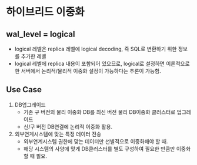 # 하이브리드 이중화

## wal_level = logical
- logical 레벨은 replica 레벨에 logical decoding, 즉 SQL로 변환하기 위한 정보를 추가한 레벨
- logical 레벨에 replica 내용이 포함되어 있으므로, logical로 설정하면 이론적으로 한 서버에서 논리적/물리적 이중화 설정이 가능하다는 추론이 가능함.

## Use Case
1. DB업그레이드
   - 기존 구 버전의 물리 이중화 DB를 최신 버전 물리 DB이중화 클러스터로 업그레이드
   - 신/구 버전 DB연결에 논리적 이중화 활용.
2. 외부연계시스템에 맞는 특정 데이터 전송
   - 외부연계시스템 권한에 맞는 데이터만 선별적으로 이중화해야 할 때.
   - 해당 시스템의 사양에 맞게 DB클러스터를 별도 구성하여 필요한 만큼만 이중화할 때 필요.
